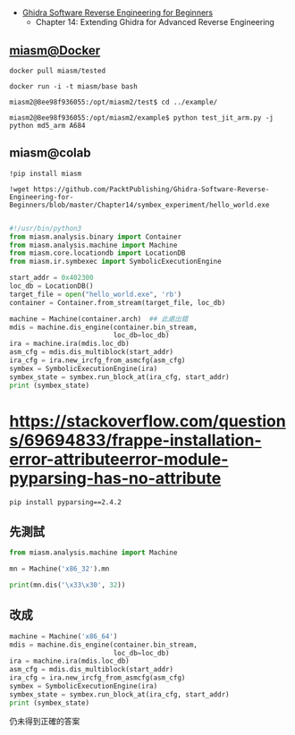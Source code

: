 #
- [Ghidra Software Reverse Engineering for Beginners]()
  - Chapter 14: Extending Ghidra for Advanced Reverse Engineering
## [miasm@Docker](https://registry.hub.docker.com/r/miasm/tested)

```
docker pull miasm/tested

docker run -i -t miasm/base bash

miasm2@8ee98f936055:/opt/miasm2/test$ cd ../example/

miasm2@8ee98f936055:/opt/miasm2/example$ python test_jit_arm.py -j python md5_arm A684
```

## miasm@colab

```
!pip install miasm

!wget https://github.com/PacktPublishing/Ghidra-Software-Reverse-Engineering-for-Beginners/blob/master/Chapter14/symbex_experiment/hello_world.exe
```
```python

#!/usr/bin/python3
from miasm.analysis.binary import Container
from miasm.analysis.machine import Machine
from miasm.core.locationdb import LocationDB
from miasm.ir.symbexec import SymbolicExecutionEngine

start_addr = 0x402300
loc_db = LocationDB()
target_file = open("hello_world.exe", 'rb')
container = Container.from_stream(target_file, loc_db)

machine = Machine(container.arch)  ## 此處出錯
mdis = machine.dis_engine(container.bin_stream, 
                          loc_db=loc_db)
ira = machine.ira(mdis.loc_db)
asm_cfg = mdis.dis_multiblock(start_addr)
ira_cfg = ira.new_ircfg_from_asmcfg(asm_cfg)
symbex = SymbolicExecutionEngine(ira)
symbex_state = symbex.run_block_at(ira_cfg, start_addr)
print (symbex_state)
```

# https://stackoverflow.com/questions/69694833/frappe-installation-error-attributeerror-module-pyparsing-has-no-attribute
```
pip install pyparsing==2.4.2
```

## 先測試
```python
from miasm.analysis.machine import Machine

mn = Machine('x86_32').mn

print(mn.dis('\x33\x30', 32))
```
## 改成
```python
machine = Machine('x86_64')
mdis = machine.dis_engine(container.bin_stream, 
                          loc_db=loc_db)
ira = machine.ira(mdis.loc_db)
asm_cfg = mdis.dis_multiblock(start_addr)
ira_cfg = ira.new_ircfg_from_asmcfg(asm_cfg)
symbex = SymbolicExecutionEngine(ira)
symbex_state = symbex.run_block_at(ira_cfg, start_addr)
print (symbex_state)
```

仍未得到正確的答案
